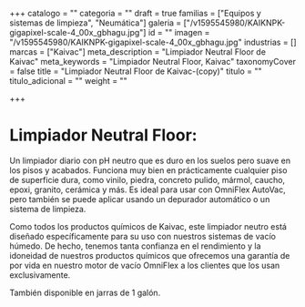 +++
catalogo = ""
categoria = ""
draft = true
familias = ["Equipos y sistemas de limpieza", "Neumática"]
galeria = ["/v1595545980/KAIKNPK-gigapixel-scale-4_00x_gbhagu.jpg"]
id = ""
imagen = "/v1595545980/KAIKNPK-gigapixel-scale-4_00x_gbhagu.jpg"
industrias = []
marcas = ["Kaivac"]
meta_description = "Limpiador Neutral Floor de Kaivac"
meta_keywords = "Limpiador Neutral Floor, Kaivac"
taxonomyCover = false
title = "Limpiador Neutral Floor de Kaivac-(copy)"
titulo = ""
titulo_adicional = ""
weight = ""

+++
# Limpiador Neutral Floor:

Un limpiador diario con pH neutro que es duro en los suelos pero suave en los pisos y acabados. Funciona muy bien en prácticamente cualquier piso de superficie dura, como vinilo, piedra, concreto pulido, mármol, caucho, epoxi, granito, cerámica y más. Es ideal para usar con OmniFlex AutoVac, pero también se puede aplicar usando un depurador automático o un sistema de limpieza.

Como todos los productos químicos de Kaivac, este limpiador neutro está diseñado específicamente para su uso con nuestros sistemas de vacío húmedo. De hecho, tenemos tanta confianza en el rendimiento y la idoneidad de nuestros productos químicos que ofrecemos una garantía de por vida en nuestro motor de vacío OmniFlex a los clientes que los usan exclusivamente.

También disponible en jarras de 1 galón.